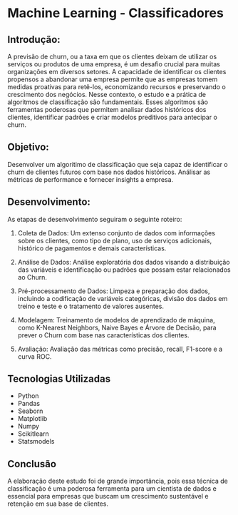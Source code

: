 # Machine Learning - Classificadores

## Introdução:
A previsão de churn, ou a taxa em que os clientes deixam de utilizar os serviços ou produtos de uma empresa, é um desafio crucial para muitas organizações em diversos setores. A capacidade de identificar os clientes propensos a abandonar uma empresa permite que as empresas tomem medidas proativas para retê-los, economizando recursos e preservando o crescimento dos negócios. Nesse contexto, o estudo e a prática de algoritmos de classificação são fundamentais. Esses algoritmos são ferramentas poderosas que permitem analisar dados históricos dos clientes, identificar padrões e criar modelos preditivos para antecipar o churn.

## Objetivo:
Desenvolver um algoritimo de classificação que seja capaz de identificar o churn de clientes futuros com base nos dados históricos. Análisar as métricas de performance e fornecer insights a empresa.

## Desenvolvimento:
As etapas de desenvolvimento seguiram o seguinte roteiro:

1) Coleta de Dados: Um extenso conjunto de dados com informações sobre os clientes, como tipo de plano, uso de serviços adicionais, histórico de pagamentos e demais características.

2) Análise de Dados: Análise exploratória dos dados visando a distribuição das variáveis e identificação ou padrões que possam estar relacionados ao Churn.

3) Pré-processamento de Dados: Limpeza e preparação dos dados, incluindo a codificação de variáveis categóricas, divisão dos dados em treino e teste e o tratamento de valores ausentes.

4) Modelagem: Treinamento de modelos de aprendizado de máquina, como K-Nearest Neighbors, Naive Bayes e Árvore de Decisão, para prever o Churn com base nas características dos clientes.

5) Avaliação: Avaliação das métricas como precisão, recall, F1-score e a curva ROC.

## Tecnologias Utilizadas
- Python
- Pandas
- Seaborn
- Matplotlib
- Numpy
- Scikitlearn
- Statsmodels

## Conclusão
A elaboração deste estudo foi de grande importância, pois essa técnica de classificação é uma poderosa ferramenta para um cientista de dados e essencial para empresas que buscam um crescimento sustentável e retenção em sua base de clientes.


